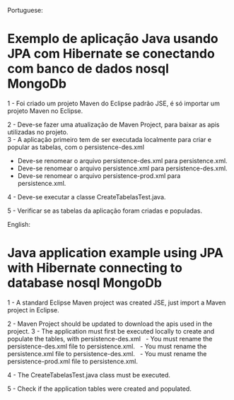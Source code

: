 ﻿Portuguese: 
 # Exemplo de aplicação Java usando JPA com Hibernate se conectando com banco de dados nosql MongoDb

1 - Foi criado um projeto Maven do Eclipse padrão JSE, é só importar um projeto Maven no Eclipse.  

2 - Deve-se fazer uma atualização de Maven Project, para baixar as apis utilizadas no projeto.    
3 - A aplicação primeiro tem de ser executada localmente para criar e popular as tabelas, com o persistence-des.xml 
  - Deve-se renomear o arquivo persistence-des.xml para persistence.xml.
  - Deve-se renomear o arquivo persistence.xml para persistence-des.xml.
  - Deve-se renomear o arquivo persistence-prod.xml para persistence.xml.

4 - Deve-se executar a classe CreateTabelasTest.java.

5 - Verificar se as tabelas da aplicação foram criadas e populadas. 


English: 
# Java application example using JPA with Hibernate connecting to database nosql MongoDb

1 - A standard Eclipse Maven project was created JSE, just import a Maven project in Eclipse.

2 - Maven Project should be updated to download the apis used in the project.
3 - The application must first be executed locally to create and populate the tables, with persistence-des.xml
  - You must rename the persistence-des.xml file to persistence.xml.
  - You must rename the persistence.xml file to persistence-des.xml.
  - You must rename the persistence-prod.xml file to persistence.xml.

4 - The CreateTabelasTest.java class must be executed.

5 - Check if the application tables were created and populated.
